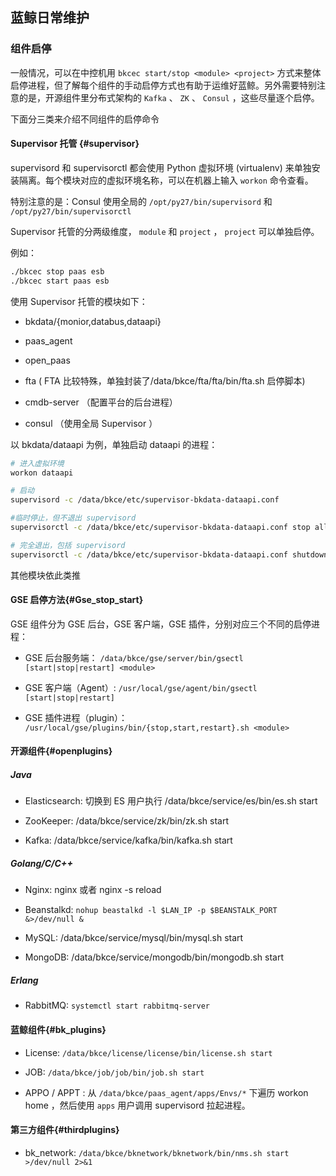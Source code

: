 ## 蓝鲸日常维护

### 组件启停

一般情况，可以在中控机用 `bkcec start/stop <module> <project>` 方式来整体启停进程，但了解每个组件的手动启停方式也有助于运维好蓝鲸。另外需要特别注意的是，开源组件里分布式架构的 `Kafka` 、 `ZK` 、 `Consul` ，这些尽量逐个启停。

下面分三类来介绍不同组件的启停命令

#### Supervisor 托管 {#supervisor}

supervisord 和 supervisorctl 都会使用 Python 虚拟环境 (virtualenv) 来单独安装隔离。每个模块对应的虚拟环境名称，可以在机器上输入 `workon` 命令查看。

特别注意的是：Consul 使用全局的 `/opt/py27/bin/supervisord` 和 `/opt/py27/bin/supervisorctl`

Supervisor 托管的分两级维度， `module` 和 `project` ， `project` 可以单独启停。

例如：

```bash
./bkcec stop paas esb
./bkcec start paas esb
```

使用 Supervisor 托管的模块如下：

* bkdata/{monior,databus,dataapi}

* paas_agent

* open_paas

* fta ( FTA 比较特殊，单独封装了/data/bkce/fta/fta/bin/fta.sh 启停脚本)

* cmdb-server （配置平台的后台进程）

* consul （使用全局 Supervisor ）

以 bkdata/dataapi 为例，单独启动 dataapi 的进程：

```bash
# 进入虚拟环境
workon dataapi

# 启动
supervisord -c /data/bkce/etc/supervisor-bkdata-dataapi.conf

#临时停止，但不退出 supervisord
supervisorctl -c /data/bkce/etc/supervisor-bkdata-dataapi.conf stop all

# 完全退出，包括 supervisord
supervisorctl -c /data/bkce/etc/supervisor-bkdata-dataapi.conf shutdown
```
其他模块依此类推

#### GSE 启停方法{#Gse_stop_start}

GSE 组件分为 GSE 后台，GSE 客户端，GSE 插件，分别对应三个不同的启停进程：

- GSE 后台服务端： `/data/bkce/gse/server/bin/gsectl [start|stop|restart] <module>`

- GSE 客户端（Agent）:  `/usr/local/gse/agent/bin/gsectl [start|stop|restart]`

- GSE 插件进程（plugin）： `/usr/local/gse/plugins/bin/{stop,start,restart}.sh <module>`

#### 开源组件{#openplugins}

##### Java

- Elasticsearch: 切换到 ES 用户执行 /data/bkce/service/es/bin/es.sh start

- ZooKeeper: /data/bkce/service/zk/bin/zk.sh start

- Kafka: /data/bkce/service/kafka/bin/kafka.sh start

##### Golang/C/C++

- Nginx: nginx 或者 nginx -s reload

- Beanstalkd: `nohup beastalkd -l $LAN_IP -p $BEANSTALK_PORT &>/dev/null &`

- MySQL: /data/bkce/service/mysql/bin/mysql.sh start

- MongoDB: /data/bkce/service/mongodb/bin/mongodb.sh start

##### Erlang

- RabbitMQ: `systemctl start rabbitmq-server`

#### 蓝鲸组件{#bk_plugins}

- License: `/data/bkce/license/license/bin/license.sh start`

- JOB: `/data/bkce/job/job/bin/job.sh start`

- APPO / APPT : 从 `/data/bkce/paas_agent/apps/Envs/*` 下遍历 workon home ，然后使用 `apps` 用户调用 supervisord 拉起进程。

#### 第三方组件{#thirdplugins}

- bk_network: `/data/bkce/bknetwork/bknetwork/bin/nms.sh start >/dev/null 2>&1`